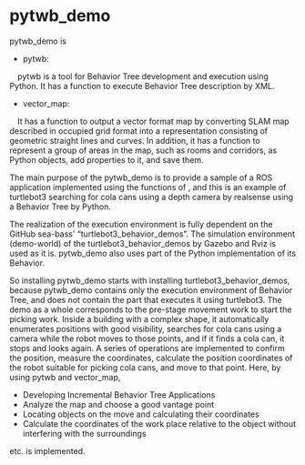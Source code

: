 # pytwb_demo
pytwb_demo is

- pytwb:
<p style="text-indent:1em;">
pytwb is a tool for Behavior Tree development and execution using Python. It has a function to execute Behavior Tree description by XML.
</p>

- vector_map:
<p style="text-indent:1em;">
It has a function to output a vector format map by converting SLAM map described in occupied grid format into a representation consisting of geometric straight lines and curves. In addition, it has a function to represent a group of areas in the map, such as rooms and corridors, as Python objects, add properties to it, and save them.
</p>

The main purpose of the pytwb_demo is to provide a sample of a ROS application implemented using the functions of , and this is an example of turtlebot3 searching for cola cans using a depth camera by realsense using a Behavior Tree by Python.

The realization of the execution environment is fully dependent on the GitHub sea-bass' “turtlebot3_behavior_demos”. The simulation environment (demo-world) of the turtlebot3_behavior_demos by Gazebo and Rviz is used as it is. pytwb_demo also uses part of the Python implementation of its Behavior.

So installing pytwb_demo starts with installing turtlebot3_behavior_demos, because pytwb_demo contains only the execution environment of Behavior Tree, and does not contain the part that executes it using turtlebot3. 
The demo as a whole corresponds to the pre-stage movement work to start the picking work. Inside a building with a complex shape, it automatically enumerates positions with good visibility, searches for cola cans using a camera while the robot moves to those points, and if it finds a cola can, it stops and looks again. A series of operations are implemented to confirm the position, measure the coordinates, calculate the position coordinates of the robot suitable for picking cola cans, and move to that point.
Here, by using pytwb and vector_map,
- Developing Incremental Behavior Tree Applications
- Analyze the map and choose a good vantage point
- Locating objects on the move and calculating their coordinates
- Calculate the coordinates of the work place relative to the object without interfering with the surroundings

etc. is implemented.